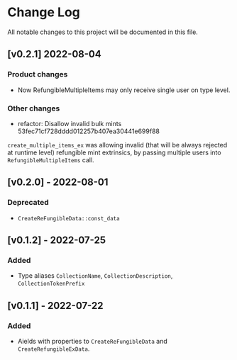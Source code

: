 # Change Log

All notable changes to this project will be documented in this file.

<!-- bureaucrate goes here -->
## [v0.2.1] 2022-08-04

### Product changes

- Now RefungibleMultipleItems may only receive single user on type level.

### Other changes

- refactor: Disallow invalid bulk mints 53fec71cf728dddd012257b407ea30441e699f88

`create_multiple_items_ex` was allowing invalid (that will be always
rejected at runtime level) refungible mint extrinsics, by passing
multiple users into `RefungibleMultipleItems` call.

## [v0.2.0] - 2022-08-01
### Deprecated
- `CreateReFungibleData::const_data`

## [v0.1.2] - 2022-07-25
### Added
- Type aliases `CollectionName`, `CollectionDescription`, `CollectionTokenPrefix`
## [v0.1.1] - 2022-07-22
### Added
- Аields with properties to `CreateReFungibleData` and `CreateRefungibleExData`.
